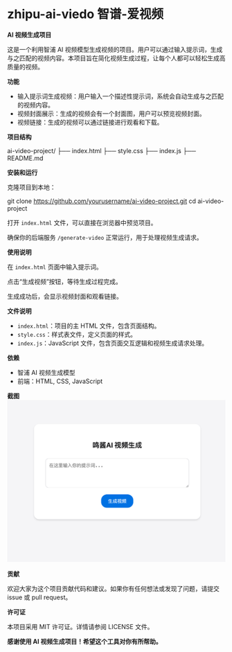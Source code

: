 # zhipu-ai-viedo 智谱-爱视频

**AI 视频生成项目**

这是一个利用智浦 AI 视频模型生成视频的项目。用户可以通过输入提示词，生成与之匹配的视频内容。本项目旨在简化视频生成过程，让每个人都可以轻松生成高质量的视频。

**功能**

- 输入提示词生成视频：用户输入一个描述性提示词，系统会自动生成与之匹配的视频内容。
- 视频封面展示：生成的视频会有一个封面图，用户可以预览视频封面。
- 视频链接：生成的视频可以通过链接进行观看和下载。

**项目结构**


ai-video-project/
├── index.html
├── style.css
├── index.js
├── README.md


**安装和运行**

克隆项目到本地：


git clone https://github.com/yourusername/ai-video-project.git
cd ai-video-project

打开 `index.html` 文件，可以直接在浏览器中预览项目。

确保你的后端服务 `/generate-video` 正常运行，用于处理视频生成请求。

**使用说明**

在 `index.html` 页面中输入提示词。

点击“生成视频”按钮，等待生成过程完成。

生成成功后，会显示视频封面和观看链接。

**文件说明**

- `index.html`：项目的主 HTML 文件，包含页面结构。
- `style.css`：样式表文件，定义页面的样式。
- `index.js`：JavaScript 文件，包含页面交互逻辑和视频生成请求处理。

**依赖**

- 智浦 AI 视频生成模型
- 前端：HTML, CSS, JavaScript

**截图**
<img src="41722321725_.pic.jpg" alt="Screenshot">

**贡献**

欢迎大家为这个项目贡献代码和建议。如果你有任何想法或发现了问题，请提交 issue 或 pull request。

**许可证**

本项目采用 MIT 许可证。详情请参阅 LICENSE 文件。

**感谢使用 AI 视频生成项目！希望这个工具对你有所帮助。**